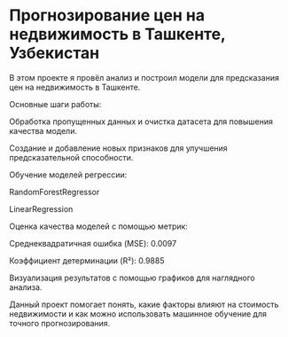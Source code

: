 # Прогнозирование цен на недвижимость в Ташкенте, Узбекистан
В этом проекте я провёл анализ и построил модели для предсказания цен на недвижимость в Ташкенте.

Основные шаги работы:

Обработка пропущенных данных и очистка датасета для повышения качества модели.

Создание и добавление новых признаков для улучшения предсказательной способности.

Обучение моделей регрессии:

RandomForestRegressor

LinearRegression

Оценка качества моделей с помощью метрик:

Среднеквадратичная ошибка (MSE): 0.0097

Коэффициент детерминации (R²): 0.9885

Визуализация результатов с помощью графиков для наглядного анализа.

Данный проект помогает понять, какие факторы влияют на стоимость недвижимости и как можно использовать машинное обучение для точного прогнозирования.
